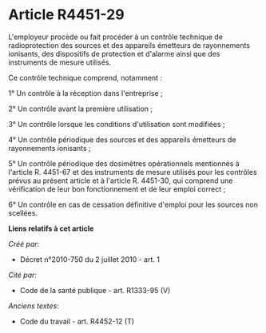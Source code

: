 # Article R4451-29

L'employeur procède ou fait procéder à un contrôle technique de radioprotection des sources et des appareils émetteurs de
rayonnements ionisants, des dispositifs de protection et d'alarme ainsi que des instruments de mesure utilisés. 

Ce contrôle technique comprend, notamment : 

1° Un contrôle à la réception dans l'entreprise ; 

2° Un contrôle avant la première utilisation ; 

3° Un contrôle lorsque les conditions d'utilisation sont modifiées ; 

4° Un contrôle périodique des sources et des appareils émetteurs de rayonnements ionisants ; 

5° Un contrôle périodique des dosimètres opérationnels mentionnés à l'article R. 4451-67 et des instruments de mesure
utilisés pour les contrôles prévus au présent article et à l'article R. 4451-30, qui comprend une vérification de leur bon
fonctionnement et de leur emploi correct ; 

6° Un contrôle en cas de cessation définitive d'emploi pour les sources non scellées.

**Liens relatifs à cet article**

_Créé par_:

  - Décret n°2010-750 du 2 juillet 2010 - art. 1

_Cité par_:

  - Code de la santé publique - art. R1333-95 (V)

_Anciens textes_:

  - Code du travail - art. R4452-12 (T)
